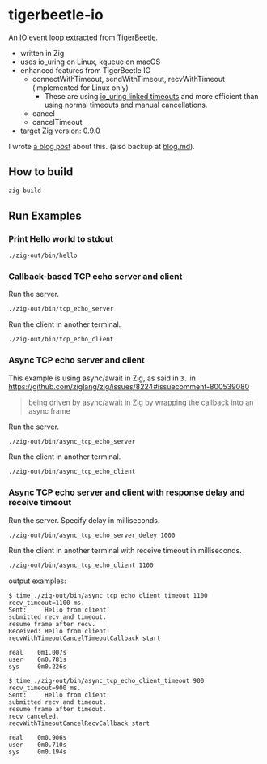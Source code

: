 tigerbeetle-io
==============

An IO event loop extracted from [TigerBeetle](https://github.com/coilhq/tigerbeetle/).

- written in Zig
- uses io_uring on Linux, kqueue on macOS
- enhanced features from TigerBeetle IO
    - connectWithTimeout, sendWithTimeout, recvWithTimeout (implemented for Linux only)
        - These are using [io_uring linked timeouts](https://lwn.net/Articles/803932/) and more efficient than using normal timeouts and manual cancellations.
    - cancel
    - cancelTimeout
- target Zig version: 0.9.0

I wrote [a blog post](https://dev.to/hnakamur/experimenting-timeout-and-cancellation-with-zig-asyncawait-and-tigerbeetle-io-53o5) about this. (also backup at [blog.md](blog.md)).

## How to build

```bash
zig build
```

## Run Examples

### Print Hello world to stdout

```bash
./zig-out/bin/hello
```

### Callback-based TCP echo server and client

Run the server.

```bash
./zig-out/bin/tcp_echo_server
```

Run the client in another terminal.

```bash
./zig-out/bin/tcp_echo_client
```

### Async TCP echo server and client

This example is using async/await in Zig, as said in `3.` in https://github.com/ziglang/zig/issues/8224#issuecomment-800539080

> being driven by async/await in Zig by wrapping the callback into an async frame


Run the server.

```bash
./zig-out/bin/async_tcp_echo_server
```

Run the client in another terminal.

```bash
./zig-out/bin/async_tcp_echo_client
```

### Async TCP echo server and client with response delay and receive timeout

Run the server.
Specify delay in milliseconds.

```bash
./zig-out/bin/async_tcp_echo_server_deley 1000
```

Run the client in another terminal with receive timeout in milliseconds.

```bash
./zig-out/bin/async_tcp_echo_client 1100
```

output examples:

```
$ time ./zig-out/bin/async_tcp_echo_client_timeout 1100
recv_timeout=1100 ms.
Sent:     Hello from client!
submitted recv and timeout.
resume frame after recv.
Received: Hello from client!
recvWithTimeoutCancelTimeoutCallback start

real    0m1.007s
user    0m0.781s
sys     0m0.226s
```

```
$ time ./zig-out/bin/async_tcp_echo_client_timeout 900
recv_timeout=900 ms.
Sent:     Hello from client!
submitted recv and timeout.
resume frame after timeout.
recv canceled.
recvWithTimeoutCancelRecvCallback start

real    0m0.906s
user    0m0.710s
sys     0m0.194s
```
